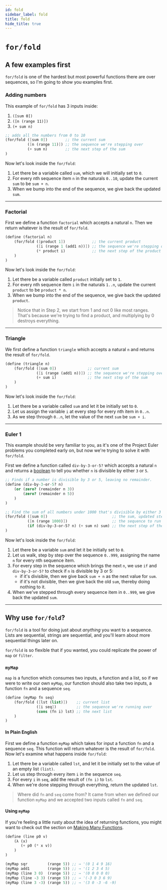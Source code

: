 ```yaml
---
id: fold
sidebar_label: fold
title: fold
hide_title: true
---
```


# `for/fold`

## A few examples first

`for/fold` is one of the hardest but most powerful functions there are over
sequences, so I'm going to show you examples first.

### Adding numbers

This example of `for/fold` has 3 inputs inside:
  1. `([sum 0])`
  2. `([n (range 11)])`
  3. `(+ sum n)`

``` scheme
;; adds all the numbers from 0 to 10
(for/fold ([sum 0])        ;; the current sum
          ([n (range 11)]) ;; the sequence we're stepping over
          (+ sum n)        ;; the next step of the sum
)
```

Now let's look inside the `for/fold`:

  1. Let there be a variable called `sum`, which we will initially set to `0`.
  2. For every nth sequence item `n` in the naturals `0..10`, update the current
     `sum` to be `sum + n`.
  3. When we bump into the end of the sequence, we give back the updated `sum`.

---

### Factorial

First we define a function `factorial` which accepts a natural `n`. Then we
return whatever is the result of `for/fold`.

``` scheme
(define (factorial n)
    (for/fold ([product 1])            ;; the current product
              ([i (range 1 (add1 n))]) ;; the sequence we're stepping over
              (* product i)            ;; the next step of the product
    )
)
```

Now let's look inside the `for/fold`:

  1. Let there be a variable called `product` initially set to `1`.
  2. For every nth sequence item `i` in the naturals `1..n`, update the current
     `product` to be `product * n`.
  3. When we bump into the end of the sequence, we give back the updated
     `product`.

> Notice that in Step 2, we start from 1 and not 0 like most ranges. That's 
> because we're trying to find a product, and multiplying by 0 destroys 
> everything.

---

### Triangle

We first define a function `triangle` which accepts a natural `n` and returns 
the result of `for/fold`.

``` scheme
(define (triangle n)
    (for/fold ([sum 0])              ;; current sum
              ([i (range (add1 n))]) ;; the sequence we're stepping over
              (+ sum i)              ;; the next step of the sum
    )
)
```

Now let's look inside the `for/fold`:

  1. Let there be a variable called `sum` and let it be initially set to `0`.
  2. Let us assign the variable `i` at every step for every nth item in `0..n`.
  3. As we step through `0..n`, let the value of the next `sum` be `sum + i`.

---

### Euler 1

This example should be very familiar to you, as it's one of the Project Euler
problems you completed early on, but now we're trying to solve it with
`for/fold`.

First we define a function called `div-by-3-or-5?` which accepts a natural `n`
and returns a [boolean](/docs/values#booleans) to tell you whether `n` is
divisible by either `3` or `5`.

``` clojure
;; Finds if a number is divisible by 3 or 5, leaving no remainder.
(define (div-by-3-or-5? n)
    (or (zero? (remainder n 3))
        (zero? (remainder n 5))
    )
)
```

``` scheme
;; Find the sum of all numbers under 1000 that's divisible by either 3 or 5.
(for/fold ([sum 0])                             ;; the sum, updated step by step
          ([n (range 1000)])                    ;; the sequence to run over
          (if (div-by-3-or-5? n) (+ sum n) sum) ;; the next step of the sum
)
```

Now let's look inside the `for/fold`:

1. Let there be a variable `sum` and let it be initially set to `0`.
2. Let us walk, step by step over the sequence `0..999`, assigning the name `n`
   for every nth sequence item.
3. For every step in the sequence which brings the next `n`, we use `if` and
   `div-by-3-or-5?` to check if `n` is divisible by 3 or 5:
   - if it's divisible, then we give back `sum + n` as the next value for `sum`.
   - if it's not divisible, then we give back the old `sum`, thereby doing
     nothing to it.
4. When we've stepped through every sequence item in `0..999`, we give back the
   updated `sum`.

---

## Why use `for/fold`?

`for/fold` is a tool for doing just about _anything_ you want to a sequence.
Lists are sequential, strings are sequential, and you'll learn about more
sequential things later on.

`for/fold` is so flexible that if you wanted, you could replicate the power of
`map` or `filter`.

### `myMap`

`map` is a function which consumes two inputs, a function and a list, so if we
were to write our own `myMap`, our function should also take two inputs, a
function `fn` and a sequence `seq`.

``` scheme
(define (myMap fn seq)
    (for/fold ([lst (list)])    ;; current list
              ([i seq])         ;; the sequence we're running over
              (cons (fn i) lst) ;; the next list
    )
)
```

#### In Plain English

First we define a function `myMap` which takes for input a function `fn` and a
sequence `seq`. This function will return whatever is the result of `for/fold`.
Now let's examine what happens inside `for/fold`:

1. Let there be a variable called `lst`, and let it be initially set to the
   value of an empty list `(list)`.
2. Let us step through every item `i` in the sequence `seq`.
3. For every `i` in `seq`, add the result of `(fn i)` to `lst`.
4. When we're done stepping through everything, return the updated `lst`.

> Where did `fn` and `seq` come from? It came from when we defined our function
> `myMap` and we accepted two inputs called `fn` and `seq`.

#### Using `myMap`

If you're feeling a little rusty about the idea of returning functions, you 
might want to check out the section on [Making Many Functions](function-higher.md).

``` scheme
(define (line p0 v)
    (λ (x)
       (+ p0 (* x v))
    )
)

(myMap sqr         (range 5)) ;; → '(0 1 4 9 16)
(myMap add1        (range 5)) ;; → '(1 2 3 4 5)
(myMap (line 3 0)  (range 5)) ;; → '(0 0 0 0 0)
(myMap (line -3 3) (range 5)) ;; → '(-3 0 3 6 9)
(myMap (line 3 -3) (range 5)) ;; → '(3 0 -3 -6 -9)
```

